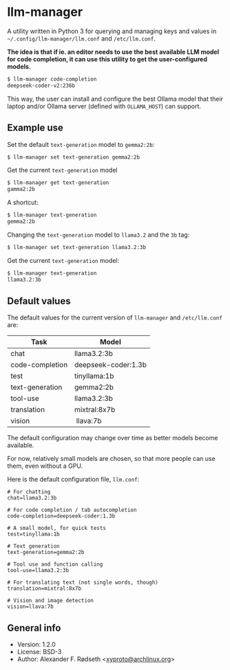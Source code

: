 # llm-manager

A utility written in Python 3 for querying and managing keys and values in `~/.config/llm-manager/llm.conf` and `/etc/llm.conf`.

**The idea is that if ie. an editor needs to use the best available LLM model for code completion, it can use this utility to get the user-configured models.**

```bash
$ llm-manager code-completion
deepseek-coder-v2:236b
```

This way, the user can install and configure the best Ollama model that their laptop and/or Ollama server (defined with `OLLAMA_HOST`) can support.

## Example use

Set the default `text-generation` model to `gemma2:2b`:

```bash
$ llm-manager set text-generation gemma2:2b
```

Get the current `text-generation` model

```bash
$ llm-manager get text-generation
gamma2:2b
```

A shortcut:

```bash
$ llm-manager text-generation
gemma2:2b
```

Changing the `text-generation` model to `llama3.2` and the `3b` tag:

```bash
$ llm-manager set text-generation llama3.2:3b
```

Get the current `text-generation` model:

```bash
$ llm-manager text-generation
llama3.2:3b
```

## Default values

The default values for the current version of `llm-manager` and `/etc/llm.conf` are:

| Task            | Model               |
|-----------------|---------------------|
| chat            | llama3.2:3b         |
| code-completion | deepseek-coder:1.3b |
| test            | tinyllama:1b        |
| text-generation | gemma2:2b           |
| tool-use        | llama3.2:3b         |
| translation     | mixtral:8x7b        |
| vision          | llava:7b            |

The default configuration may change over time as better models become available.

For now, relatively small models are chosen, so that more people can use them, even without a GPU.

Here is the default configuration file, `llm.conf`:

```configuration
# For chatting
chat=llama3.2:3b

# For code completion / tab autocompletion
code-completion=deepseek-coder:1.3b

# A small model, for quick tests
test=tinyllama:1b

# Text generation
text-generation=gemma2:2b

# Tool use and function calling
tool-use=llama3.2:3b

# For translating text (not single words, though)
translation=mixtral:8x7b

# Vision and image detection
vision=llava:7b
```

## General info

* Version: 1.2.0
* License: BSD-3
* Author: Alexander F. Rødseth &lt;xyproto@archlinux.org&gt;
